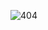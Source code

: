 ![404](https://user-images.githubusercontent.com/84167008/124490142-6527ad80-ddcf-11eb-99ed-2c6bf18db2d8.gif)




